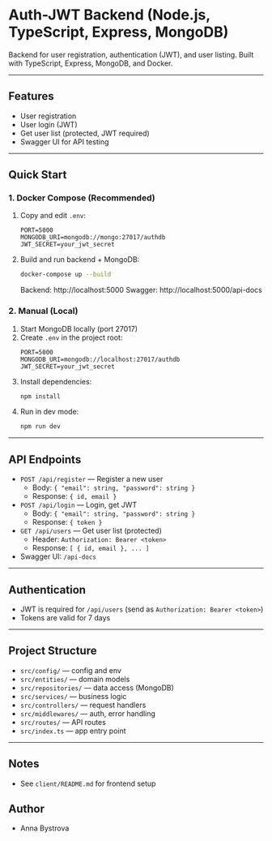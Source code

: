 # Auth-JWT Backend (Node.js, TypeScript, Express, MongoDB)

Backend for user registration, authentication (JWT), and user listing. Built with TypeScript, Express, MongoDB, and Docker.

---

## Features
- User registration
- User login (JWT)
- Get user list (protected, JWT required)
- Swagger UI for API testing

---

## Quick Start

### 1. Docker Compose (Recommended)

1. Copy and edit `.env`:
   ```env
   PORT=5000
   MONGODB_URI=mongodb://mongo:27017/authdb
   JWT_SECRET=your_jwt_secret
   ```
2. Build and run backend + MongoDB:
   ```sh
   docker-compose up --build
   ```
   Backend: http://localhost:5000
   Swagger: http://localhost:5000/api-docs

### 2. Manual (Local)

1. Start MongoDB locally (port 27017)
2. Create `.env` in the project root:
   ```env
   PORT=5000
   MONGODB_URI=mongodb://localhost:27017/authdb
   JWT_SECRET=your_jwt_secret
   ```
3. Install dependencies:
   ```sh
   npm install
   ```
4. Run in dev mode:
   ```sh
   npm run dev
   ```

---

## API Endpoints

- `POST /api/register` — Register a new user
  - Body: `{ "email": string, "password": string }`
  - Response: `{ id, email }`
- `POST /api/login` — Login, get JWT
  - Body: `{ "email": string, "password": string }`
  - Response: `{ token }`
- `GET /api/users` — Get user list (protected)
  - Header: `Authorization: Bearer <token>`
  - Response: `[ { id, email }, ... ]`
- Swagger UI: `/api-docs`

---

## Authentication
- JWT is required for `/api/users` (send as `Authorization: Bearer <token>`)
- Tokens are valid for 7 days

---

## Project Structure
- `src/config/` — config and env
- `src/entities/` — domain models
- `src/repositories/` — data access (MongoDB)
- `src/services/` — business logic
- `src/controllers/` — request handlers
- `src/middlewares/` — auth, error handling
- `src/routes/` — API routes
- `src/index.ts` — app entry point

---

## Notes
- See `client/README.md` for frontend setup

## Author
- Anna Bystrova